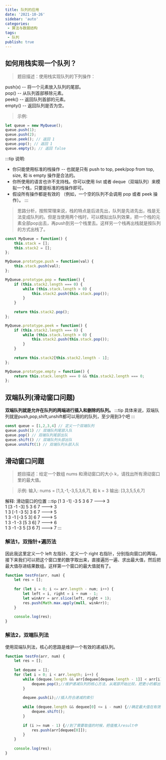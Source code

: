 ```yaml
---
title: 队列的应用
date: '2021-10-26'
sidebar: 'auto'
categories:
 - 算法与数据结构
tags:
 - 队列
publish: true
---
```


## 如何用栈实现一个队列？
> 题目描述：使用栈实现队列的下列操作：

push(x) -- 将一个元素放入队列的尾部。  
pop() -- 从队列首部移除元素。  
peek() -- 返回队列首部的元素。  
empty() -- 返回队列是否为空。  

> 示例:
```js
let queue = new MyQueue();
queue.push(1);
queue.push(2);
queue.peek(); // 返回 1
queue.pop(); // 返回 1
queue.empty(); // 返回 false
```

:::tip
说明:
- 你只能使用标准的栈操作 -- 也就是只有 push to top, peek/pop from top, size, 和 is empty 操作是合法的。
- 你所使用的语言也许不支持栈。你可以使用 list 或者 deque（双端队列）来模拟一个栈，只要是标准的栈操作即可。
- 假设所有操作都是有效的 （例如，一个空的队列不会调用 pop 或者 peek 操作）。
:::

> 思路分析，按照常理来说，栈的特点是后进先出，队列是先进先出，栈是无法变成队列的。但是当使用两个栈时，可以模拟出队列效果，把一个栈的元素全部pop出去，再push到另一个栈里去。这样另一个栈再出栈就是按队列的方式出栈了。
```js
const MyQueue = function() {
    this.stack = [];
    this.stack2 = [];
};

MyQueue.prototype.push = function(val) {
    this.stack.push(val);
};

MyQueue.prototype.pop = function() {
    if (this.stack2.length === 0) {
        while (this.stack.length > 0) {
            this.stack2.push(this.stack.pop());
        }
    }
    
    return this.stack2.pop();
};

MyQueue.prototype.peek = function() {
    if (this.stack2.length === 0) {
        while (this.stack.length > 0) {
            this.stack2.push(this.stack.pop());
        }
    }
    
    return this.stack2[this.stack2.length - 1];
};

MyQueue.prototype.empty = function() {
    return this.stack.length === 0 && this.stack2.length === 0;
};
```

## 双端队列(滑动窗口问题)
**双端队列就是允许在队列的两端进行插入和删除的队列。**
:::tip
具体来说，双端队列就是push,pop,shift,unshift都可以用的的队列，至少用到3个吧
:::
```js
const queue = [1,2,3,4] // 定义一个双端队列   
queue.push(1) // 双端队列尾部入队 
queue.pop() // 双端队列尾部出队   
queue.shift() // 双端队列头部出队 
queue.unshift(1) // 双端队列头部入队
```

## 滑动窗口问题
> 题目描述：给定一个数组 nums 和滑动窗口的大小 k，请找出所有滑动窗口里的最大值。

> 示例:
输入: nums = [1,3,-1,-3,5,3,6,7], 和 k = 3 输出: [3,3,5,5,6,7]

解释: 滑动窗口的位置
:::tip
[1 3 -1] -3 5 3 6 7 ---> 3  
1 [3 -1 -3] 5 3 6 7 ---> 3  
1 3 [-1 -3 5] 3 6 7 ---> 5  
1 3 -1 [-3 5 3] 6 7 ---> 5  
1 3 -1 -3 [5 3 6] 7 ---> 6  
1 3 -1 -3 5 [3 6 7] ---> 7
:::

### 解法1，双指针+遍历法
因此我这里定义一个 left 左指针、定义一个 right 右指针，分别指向窗口的两端，接下来我们可以把这个窗口里的数字取出来，直接遍历一遍、求出最大值，然后把最大值存进结果数组。这样第一个窗口的最大值就有了。
```js
function testFn(arr, num) {
    let res = [];
    
    for (let i = 0; i <= arr.length - num; i++) {
        let left = i, right = i + num - 1;
        let winArr = arr.slice(left, right + 1);
        res.push(Math.max.apply(null, winArr));
    }
    
    console.log(res);
}
```

### 解法2，双端队列法
使用双端队列法，核心的思路是维护一个有效的递减队列。
```js
function testFn(arr, num) {
    let res = [];
    
    let dequee = [];
    for (let i = 0; i < arr.length; i++) {
        while (dequee.length && arr[dequee[dequee.length - 1]] < arr[i]) {
            dequee.pop();//维护递减队列的核心方法，从尾部开始比较，把更小的都出队
        }
        
        dequee.push(i);//插入符合递减的索引
        
        while (dequee.length && dequee[0] <= i - num) {//确定最大值在有效范围，如果不符合，出队，取更小的那个
            dequee.shift();
        }
        
        if (i >= num - 1) {//到了需要取值的时候，把值推入result中
            res.push(arr[dequee[0]]);
        }
    }
    
    console.log(res);
}
```